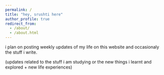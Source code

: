 ```yaml
---
permalink: /
title: "hey, srushti here"
author_profile: true
redirect_from: 
  - /about/
  - /about.html
---
```

i plan on posting weekly updates of my life on this website and occasionaly the stuff i write. 

(updates related to the stuff i am studying or the new things i learnt and explored + new life experiences) 